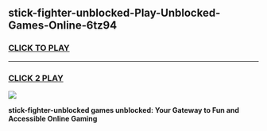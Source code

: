 
## stick-fighter-unblocked-Play-Unblocked-Games-Online-6tz94
<h3>
<a href="https://premium76.site?title=stick-fighter-unblocked&ref=25A">CLICK TO PLAY</a></h3>
<hr>

<h3>
<a href="https://premium76.site?title=stick-fighter-unblocked&ref=25A">CLICK 2 PLAY</a>
  
</h3>

<a href="https://premium76.site?title=stick-fighter-unblocked&ref=25A"><img src="https://clearcache.store/games.png"></a>


**stick-fighter-unblocked games unblocked: Your Gateway to Fun and Accessible Online Gaming**
